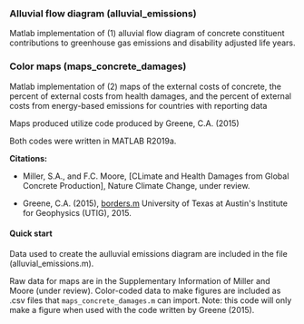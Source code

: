 ### Alluvial flow diagram (alluvial_emissions)

Matlab implementation of (1) alluvial flow diagram of concrete constituent contributions to greenhouse gas emissions and disability adjusted life years.

### Color maps (maps_concrete_damages)

Matlab implementation of (2) maps of the external costs of concrete, the percent of external costs from health damages, and the percent of external costs from energy-based emissions for countries with reporting data 

Maps produced utilize code produced by Greene, C.A. (2015)


Both codes were written in MATLAB R2019a.

**Citations:**

* Miller, S.A., and F.C. Moore, [CLimate and Health Damages from Global Concrete Production], Nature Climate Change, under review.

* Greene, C.A. (2015), [borders.m](http://www.chadagreene.com) University of Texas at Austin's Institute for Geophysics (UTIG), 2015.


#### Quick start
Data used to create the aulluvial emissions diagram are included in the file (alluvial_emissions.m). 

Raw data for maps are in the Supplementary Information of Miller and Moore (under review). Color-coded data to make figures are included as .csv files that `maps_concrete_damages.m` can import. Note: this code will only make a figure when used with the code written by Greene (2015).
